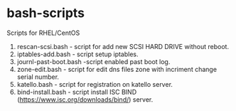 # bash-scripts
Scripts for RHEL/CentOS
1. rescan-scsi.bash - script for add new SCSI HARD DRIVE without reboot.
2. iptables-add.bash - script setup iptables.
3. journl-past-boot.bash -script enabled past boot log.
4. zone-edit.bash - script for edit dns files zone with incriment change serial number.
5. katello.bash - script for registration on katello server.
6. bind-install.bash - script install ISC BIND (https://www.isc.org/downloads/bind/) server.
